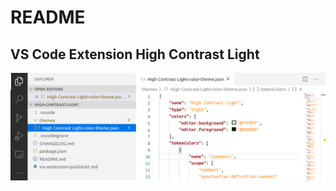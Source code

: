 # README
## VS Code Extension High Contrast Light
![Theme Screenshot](https://raw.githubusercontent.com/Elijah-Barker/high-contrast-light/master/High%20Contrast%20Light%20Screenshot.png)

